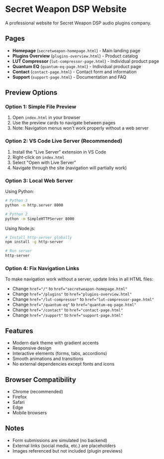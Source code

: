 # Secret Weapon DSP Website

A professional website for Secret Weapon DSP audio plugins company.

## Pages

- **Homepage** (`secretweapon-homepage.html`) - Main landing page
- **Plugins Overview** (`plugins-overview.html`) - Product catalog
- **LUT Compressor** (`lut-compressor-page.html`) - Individual product page
- **Quantum EQ** (`quantum-eq-page.html`) - Individual product page 
- **Contact** (`contact-page.html`) - Contact form and information
- **Support** (`support-page.html`) - Documentation and FAQ

## Preview Options

### Option 1: Simple File Preview
1. Open `index.html` in your browser
2. Use the preview cards to navigate between pages
3. Note: Navigation menus won't work properly without a web server

### Option 2: VS Code Live Server (Recommended)
1. Install the "Live Server" extension in VS Code
2. Right-click on `index.html` 
3. Select "Open with Live Server"
4. Navigate through the site (navigation will partially work)

### Option 3: Local Web Server
Using Python:
```bash
# Python 3
python -m http.server 8000

# Python 2
python -m SimpleHTTPServer 8000
```

Using Node.js:
```bash
# Install http-server globally
npm install -g http-server

# Run server
http-server
```

### Option 4: Fix Navigation Links
To make navigation work without a server, update links in all HTML files:
- Change `href="/"` to `href="secretweapon-homepage.html"`
- Change `href="/plugins"` to `href="plugins-overview.html"`
- Change `href="/lut-compressor"` to `href="lut-compressor-page.html"`
- Change `href="/quantum-eq"` to `href="quantum-eq-page.html"`
- Change `href="/contact"` to `href="contact-page.html"`
- Change `href="/support"` to `href="support-page.html"`

## Features

- Modern dark theme with gradient accents
- Responsive design
- Interactive elements (forms, tabs, accordions)
- Smooth animations and transitions
- No external dependencies except fonts and icons

## Browser Compatibility

- Chrome (recommended)
- Firefox
- Safari
- Edge
- Mobile browsers

## Notes

- Form submissions are simulated (no backend)
- External links (social media, etc.) are placeholders
- Images referenced but not included (plugin previews)
